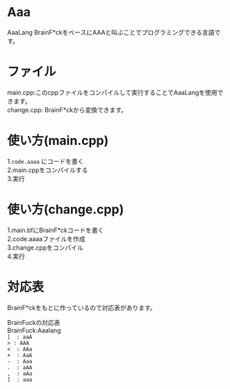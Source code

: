 # Aaa
AaaLang BrainF*ckをベースにAAAと叫ぶことでプログラミングできる言語です。  

# ファイル
main.cpp:このcppファイルをコンパイルして実行することでAaaLangを使用できます。  
change.cpp: BrainF*ckから変換できます。  

# 使い方(main.cpp)
1.`code.aaaa` にコードを書く  
2.main.cppをコンパイルする  
3.実行  

# 使い方(change.cpp)
1.main.bfにBrainF*ckコードを書く  
2.code.aaaaファイルを作成  
3.change.cppをコンパイル  
4.実行  

# 対応表
BrainF*ckをもとに作っているので対応表があります。  

BrainFuckの対応表  
BrainFuck:Aaalang  
`[	: aaA`  
`> : AAA`  
`<	: AAa`  
`+	: AaA`  
`-	: Aaa`  
`.	: aAA`  
`,	: aAa`  
`]	: aaa`  

